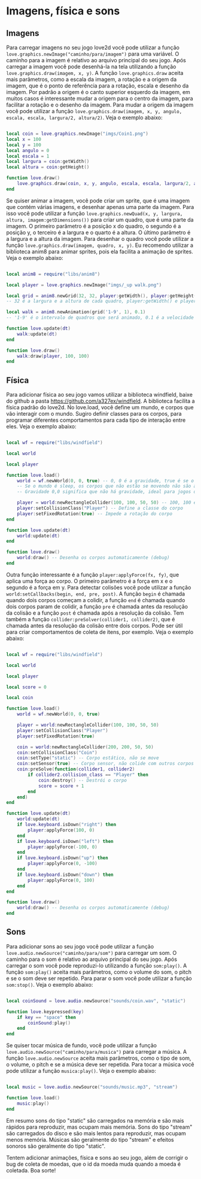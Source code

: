 # Imagens, física e sons

## Imagens

Para carregar imagens no seu jogo love2d você pode utilizar a função `love.graphics.newImage("caminho/para/imagem")` para uma variável. O caminho para a imagem é relativo ao arquivo principal do seu jogo. Após carregar a imagem você pode desenhá-la na tela utilizando a função `love.graphics.draw(imagem, x, y)`. A função `love.graphics.draw` aceita mais parâmetros, como a escala da imagem, a rotação e a origem da imagem, que é o ponto de referência para a rotação, escala e desenho da imagem. Por padrão a origem é o canto superior esquerdo da imagem, em muitos casos é interessante mudar a origem para o centro da imagem, para facilitar a rotação e o desenho da imagem. Para mudar a origem da imagem você pode utilizar a função `love.graphics.draw(imagem, x, y, angulo, escala, escala, largura/2, altura/2)`. Veja o exemplo abaixo:

```lua

local coin = love.graphics.newImage("imgs/Coin1.png")
local x = 100
local y = 100
local angulo = 0
local escala = 1
local largura = coin:getWidth()
local altura = coin:getHeight()

function love.draw()
    love.graphics.draw(coin, x, y, angulo, escala, escala, largura/2, altura/2)
end
```

Se quiser animar a imagem, você pode criar um sprite, que é uma imagem que contém várias imagens, e desenhar apenas uma parte da imagem. Para isso você pode utilizar a função `love.graphics.newQuad(x, y, largura, altura, imagem:getDimensions())` para criar um quadro, que é uma parte da imagem. O primeiro parâmetro é a posição x do quadro, o segundo é a posição y, o terceiro é a largura e o quarto é a altura. O último parâmetro é a largura e a altura da imagem. Para desenhar o quadro você pode utilizar a função `love.graphics.draw(imagem, quadro, x, y)`. Eu recomendo utilizar a biblioteca anim8 para animar sprites, pois ela facilita a animação de sprites. Veja o exemplo abaixo:

```lua

local anim8 = require("libs/anim8")

local player = love.graphics.newImage("imgs/_up walk.png")

local grid = anim8.newGrid(32, 32, player:getWidth(), player:getHeight()) 
-- 32 é a largura e a altura de cada quadro, player:getWidth() e player:getHeight() são a largura e a altura da imagem

local walk = anim8.newAnimation(grid('1-9', 1), 0.1)
-- '1-9' é o intervalo de quadros que será animado, 0.1 é a velocidade da animação

function love.update(dt)
    walk:update(dt)
end

function love.draw()
    walk:draw(player, 100, 100)
end
```

## Física

Para adicionar física ao seu jogo vamos utilizar a biblioteca windfield, baixe do github a pasta https://github.com/a327ex/windfield. A biblioteca facilita a física padrão do love2d. No love.load, você define um mundo, e corpos que vão interagir com o mundo. Sugiro definir classes para os corpos, para programar diferentes comportamentos para cada tipo de interação entre eles. Veja o exemplo abaixo:

```lua

local wf = require("libs/windfield")

local world

local player

function love.load()
    world = wf.newWorld(0, 0, true) -- 0, 0 é a gravidade, true é se o mundo é sleep
    -- Se o mundo é sleep, os corpos que não estão se movendo não são atualizados
    -- Gravidade 0,0 significa que não há gravidade, ideal para jogos de rpg tipo zelda

    player = world:newRectangleCollider(100, 100, 50, 50) -- 100, 100 é a posição x e y, 50, 50 é a largura e a altura
    player:setCollisionClass("Player") -- Define a classe do corpo
    player:setFixedRotation(true) -- Impede a rotação do corpo
end

function love.update(dt)
    world:update(dt)
end

function love.draw()
    world:draw() -- Desenha os corpos automaticamente (debug)
end
```

Outra função interessante é a função `player:applyForce(fx, fy)`, que aplica uma força ao corpo. O primeiro parâmetro é a força em x e o segundo é a força em y. Para detectar colisões você pode utilizar a função `world:setCallbacks(begin, end, pre, post)`. A função `begin` é chamada quando dois corpos começam a colidir, a função `end` é chamada quando dois corpos param de colidir, a função `pre` é chamada antes da resolução da colisão e a função `post` é chamada após a resolução da colisão. Tem também a função `collider:preSolver(collider1, collider2)`, que é chamada antes da resolução da colisão entre dois corpos. Pode ser útil para criar comportamentos de coleta de itens, por exemplo. Veja o exemplo abaixo:

```lua

local wf = require("libs/windfield")

local world

local player

local score = 0

local coin

function love.load()
    world = wf.newWorld(0, 0, true)

    player = world:newRectangleCollider(100, 100, 50, 50)
    player:setCollisionClass("Player")
    player:setFixedRotation(true)

    coin = world:newRectangleCollider(200, 200, 50, 50)
    coin:setCollisionClass("Coin")
    coin:setType("static") -- Corpo estático, não se move
    coin:setSensor(true) -- Corpo sensor, não colide com outros corpos
    coin:preSolve(function(collider1, collider2)
        if collider2.collision_class == "Player" then
            coin:destroy() -- Destrói o corpo
            score = score + 1
        end
    end)
end

function love.update(dt)
    world:update(dt)
    if love.keyboard.isDown("right") then
        player:applyForce(100, 0)
    end
    if love.keyboard.isDown("left") then
        player:applyForce(-100, 0)
    end
    if love.keyboard.isDown("up") then
        player:applyForce(0, -100)
    end
    if love.keyboard.isDown("down") then
        player:applyForce(0, 100)
    end
end

function love.draw()
    world:draw() -- Desenha os corpos automaticamente (debug)
end

```

## Sons

Para adicionar sons ao seu jogo você pode utilizar a função `love.audio.newSource("caminho/para/som")` para carregar um som. O caminho para o som é relativo ao arquivo principal do seu jogo. Após carregar o som você pode reproduzi-lo utilizando a função `som:play()`. A função `som:play()` aceita mais parâmetros, como o volume do som, o pitch e se o som deve ser repetido. Para parar o som você pode utilizar a função `som:stop()`. Veja o exemplo abaixo:

```lua

local coinSound = love.audio.newSource("sounds/coin.wav", "static")

function love.keypressed(key)
    if key == "space" then
        coinSound:play()
    end
end
```

Se quiser tocar música de fundo, você pode utilizar a função `love.audio.newSource("caminho/para/musica")` para carregar a música. A função `love.audio.newSource` aceita mais parâmetros, como o tipo de som, o volume, o pitch e se a música deve ser repetida. Para tocar a música você pode utilizar a função `musica:play()`. Veja o exemplo abaixo:

```lua

local music = love.audio.newSource("sounds/music.mp3", "stream")

function love.load()
    music:play()
end
```

Em resumo sons do tipo "static" são carregados na memória e são mais rápidos para reproduzir, mas ocupam mais memória. Sons do tipo "stream" são carregados do disco e são mais lentos para reproduzir, mas ocupam menos memória. Músicas são geralmente do tipo "stream" e efeitos sonoros são geralmente do tipo "static".

Tentem adicionar animações, física e sons ao seu jogo, além de corrigir o bug de coleta de moedas, que o id da moeda muda quando a moeda é coletada. Boa sorte!